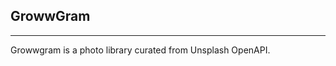 ## GrowwGram

<hr/>

<article> Growwgram is a photo library curated from Unsplash OpenAPI.</article>